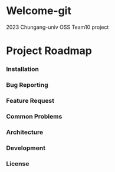 # Welcome-git
2023 Chungang-univ OSS Team10 project


# Project Roadmap


### Installation


### Bug Reporting


### Feature Request


### Common Problems


### Architecture


### Development


### License
